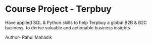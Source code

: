 #   Course Project - Terpbuy
Have applied SQL & Python skills to help Terpbuy a global B2B & B2C business, to derive valuable and actionable business insights.


Author- Rahul Mahadik
